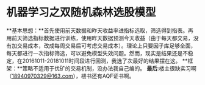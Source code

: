 # 机器学习之双随机森林选股模型

**基本思想：**首先使用前天数据和昨天收益率进指标选取，筛选得到指表。再用前天筛选指标数据进行训练，使用昨天数据预测今天收益（由于每天都交易，没有加交易成本，改成每周交易后可考虑交易成本）。理论上只要因子库足够全面，每天都进行一次指标筛选，可以避免模型失效问题。然而，现实是结果还是不稳定，在20161011-20181011时间段进行回测，我选了次最好的结果摆在这。
**框架：**策略不适用于优矿的交易机制，没办法我自己编的。
**最后**:楼主很缺实习啊（18940970329@163.com），楼书还有AQF证书啊。